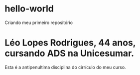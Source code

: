 # hello-world
Criando meu primeiro repositório
# Léo Lopes Rodrigues, 44 anos, cursando ADS na Unicesumar.
Esta é a antipenultima disciplina do cirrículo do meu curso.
